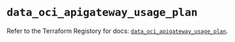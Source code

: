 # `data_oci_apigateway_usage_plan`

Refer to the Terraform Registory for docs: [`data_oci_apigateway_usage_plan`](https://registry.terraform.io/providers/oracle/oci/6.18.0/docs/data-sources/apigateway_usage_plan).
